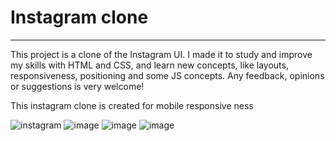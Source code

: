<h1>Instagram clone</h1>
<hr>
<p>This project is a clone of the Instagram UI. I made it to study and improve my skills with HTML and CSS, and learn new concepts, like layouts, responsiveness, positioning and some JS concepts. Any feedback, opinions or suggestions is very welcome!</p>

<p>This instagram clone is created for mobile responsive ness </p>

![instagram](https://github.com/MonikaGade/Instagram/assets/144129444/46fdef9b-d41d-4f42-ab0e-4753f0b59c65)
![image](https://github.com/MonikaGade/Instagram/assets/144129444/214e80dc-9aad-4b6a-a732-4aef43098548)
![image](https://github.com/MonikaGade/Instagram/assets/144129444/5a8a4f80-ef1a-49aa-8265-3e504cb6205d)
![image](https://github.com/MonikaGade/Instagram/assets/144129444/0bf1bcf2-dc07-4b9f-94b3-a5d3bfd07cb3)
